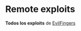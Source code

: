 Remote exploits
=========
**Todos los exploits** de [EvilFingers](https://www.evilfingers.com/repository/pcaps_beta.php) 



